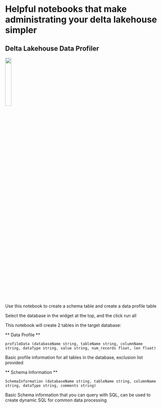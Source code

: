 # Helpful notebooks that make administrating your delta lakehouse simpler #


## Delta Lakehouse Data Profiler ##

<img src="https://i.imgur.com/NNyw4Md.png" width="20%">

Use this notebook to create a schema table and create a data profile table 

Select the database in the widget at the top, and the click run all

This notebook will create 2 tables in the target database: 

** Data Profile **

` profileData (databaseName string, tableName string, columnName  string, dataType string, value string, num_records float, len float) `

Basic profile information for all tables in the database, exclusion list provided



** Schema Information **

` SchemaInformation (databaseName string, tableName string, columnName string, dataType string, comments string) `

Basic Schema information that you can query with SQL, can be used to create dynamic SQL for common data processing

